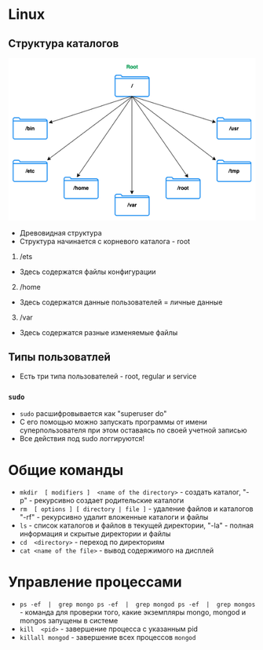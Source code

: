 # Linux

## Структура каталогов

![картинка](Images/LinuxStructure.png)

- Древовидная структура
- Структура начинается с корневого каталога - root

1. /ets
- Здесь содержатся файлы конфигурации

2. /home
- Здесь содержатся данные пользователей = личные данные

3. /var
- Здесь содержатся разные изменяемые файлы

## Типы пользоватлей

- Есть три типа пользователей - root, regular и service

### `sudo`
- `sudo` расшифровывается как "superuser do"
- С его помощью можно запускать программы от имени суперпользователя при этом оставаясь по своей учетной записью
- Все действия под sudo логгируются!



# Общие команды

- `mkdir  [ modifiers ]  <name of the directory>` - создать каталог, "-p" - рекурсивно создает родительские каталоги
- `rm  [ options ] [ directory | file ]` - удаление файлов и каталогов "-rf" - рекурсивно удалит вложенные каталоги и файлы
- `ls` - список каталогов и файлов в текущей директории, "-la" - полная информация и скрытые директории и файлы
- `cd  <directory>` - переход по директориям
- `cat <name of the file>` - вывод содержимого на дисплей

# Управление процессами 

- `ps -ef  |  grep mongo ps -ef  |  grep mongod ps -ef  |  grep mongos` - команда для проверки того, какие экземпляры mongo, mongod и mongos запущены в системе
- `kill  <pid>` - завершение процесса с указанным pid
- `killall mongod` - завершение всех процессов `mongod`






